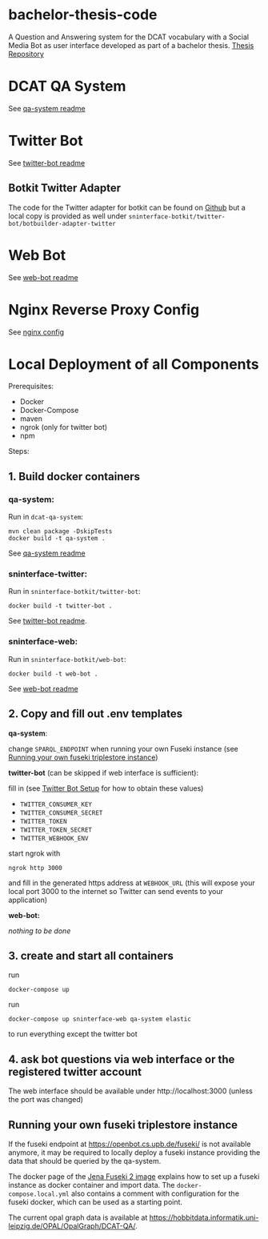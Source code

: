 # bachelor-thesis-code

A Question and Answering system for the DCAT vocabulary with a Social Media Bot as user interface developed as part of a bachelor thesis.
[Thesis Repository](https://git.cs.upb.de/martenls/bachelor-thesis)





# DCAT QA System

See [qa-system readme](dcat-qa-system/README.md)


# Twitter Bot

See [twitter-bot readme](sninterface-botkit/twitter-bot/README.md)

## Botkit Twitter Adapter

The code for the Twitter adapter for botkit can be found on [Github](https://github.com/martenls/botkit/tree/twitter-adapter/packages/botbuilder-adapter-twitter) but a local copy is provided as well under `sninterface-botkit/twitter-bot/botbuilder-adapter-twitter`

# Web Bot

See [web-bot readme](sninterface-botkit/web-bot/README.md)

# Nginx Reverse Proxy Config

See [nginx config](nginx-config/README.md)


# Local Deployment of all Components

Prerequisites:
  - Docker
  - Docker-Compose
  - maven
  - ngrok (only for twitter bot)
  - npm


Steps:

## 1. Build docker containers

### qa-system:

Run in `dcat-qa-system`:


    mvn clean package -DskipTests
    docker build -t qa-system .

See [qa-system readme](dcat-qa-system/README.md)

### sninterface-twitter:

Run in `sninterface-botkit/twitter-bot`:

    
    docker build -t twitter-bot .

See [twitter-bot readme](sninterface-botkit/twitter-bot/README.md). 

### sninterface-web:

Run in `sninterface-botkit/web-bot`:

    docker build -t web-bot .

See [web-bot readme](sninterface-botkit/web-bot/README.md)


## 2. Copy and fill out .env templates

**qa-system**:

change `SPARQL_ENDPOINT` when running your own Fuseki instance (see [Running your own fuseki triplestore instance](#running-your-own-fuseki-triplestore-instance))

**twitter-bot** (can be skipped if web interface is sufficient):

fill in (see [Twitter Bot Setup](docs/twitter-bot-account.md) for how to obtain these values)
- `TWITTER_CONSUMER_KEY`
- `TWITTER_CONSUMER_SECRET`
- `TWITTER_TOKEN`
- `TWITTER_TOKEN_SECRET` 
- `TWITTER_WEBHOOK_ENV`


start ngrok with

    ngrok http 3000

and fill in the generated https address at `WEBHOOK_URL` (this will expose your local port 3000 to the internet so Twitter can send events to your application)

**web-bot:**

*nothing to be done*


## 3. create and start all containers

run 

    docker-compose up

run 

    docker-compose up sninterface-web qa-system elastic

to run everything except the twitter bot 


## 4. ask bot questions via web interface or the registered twitter account

The web interface should be available under http://localhost:3000 (unless the port was changed)

## Running your own fuseki triplestore instance

If the fuseki endpoint at <https://openbot.cs.upb.de/fuseki/> is not available anymore, it may be required to locally deploy a fuseki instance providing the data that should be queried by the qa-system.

The docker page of the [Jena Fuseki 2 image](https://hub.docker.com/r/stain/jena-fuseki) explains how to set up a fuseki instance as docker container and import data. The `docker-compose.local.yml` also contains a comment with configuration for the fuseki docker, which can be used as a starting point.

The current opal graph data is available at <https://hobbitdata.informatik.uni-leipzig.de/OPAL/OpalGraph/DCAT-QA/>.